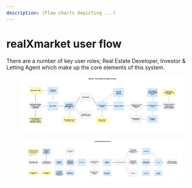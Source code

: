 ```yaml
---
description: (Flow charts depicting ...)
---
```


# realXmarket user flow

There are a number of key user roles; Real Estate Developer, Investor & Letting Agent which make up the core elements of this system.

<figure><img src="../.gitbook/assets/Real Estate Developer Screens.jpg" alt=""><figcaption></figcaption></figure>

<figure><img src="../.gitbook/assets/Letting Agent Renting Process.jpg" alt=""><figcaption></figcaption></figure>
